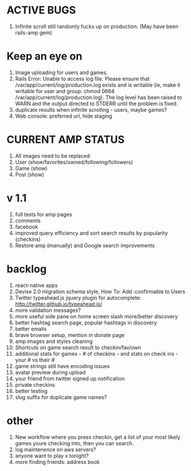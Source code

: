# ACTIVE BUGS
1. Infinite scroll still randomly fucks up on production. (May have been rails-amp gem)

# Keep an eye on

1. Image uploading for users and games.
1. Rails Error: Unable to access log file. Please ensure that /var/app/current/log/production.log exists and is writable (ie, make it writable for user and group: chmod 0664 /var/app/current/log/production.log). The log level has been raised to WARN and the output directed to STDERR until the problem is fixed.
1. duplicate results when infinite scrolling - users, maybe games?
1. Web console: preferred url, hide staging

# CURRENT AMP STATUS
1. All images need to be replaced
1. User (show/favorites/owned/following/followers)
1. Game (show)
1. Post (show)

# v 1.1

1. full tests for amp pages
1. comments
1. facebook
1. improved query efficiency and sort search results by popularity (checkins)
1. Restore amp (manually) and Google search improvements

# backlog
1. react-native apps
1. Devise 2.0 migration schema style, How To: Add :confirmable to Users
1. Twitter typeahead.js jquery plugin for autocomplete: http://twitter.github.io/typeahead.js/
1. more validation messages?
1. more useful side pane on home screen slash more/better discovery
1. better hashtag search page, popular hashtags in discovery
1. better emails
1. brave browser setup, mention in donate page
1. amp images and styles cleaning
1. Shortcuts on game search result to checkin/fav/own
1. additional stats for games - # of checkins - and stats on check ins - your # vs their #
1. game strings still have encoding issues
1. avatar preview during upload
1. your friend from twitter signed up notification
1. private checkins
1. better testing
1. slug suffix for duplicate game names?

# other
1. New workflow where you press checkin, get a list of your most likely games youre checking into, then you can search.
1. log maintenence on aws servers?
1. anyone want to play x tonight?
1. more finding friends: address book